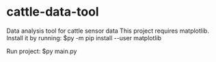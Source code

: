 # cattle-data-tool
Data analysis tool for cattle sensor data
This project requires matplotlib.
Install it by running:
	$py -m pip install --user matplotlib

Run project:
	$py main.py

